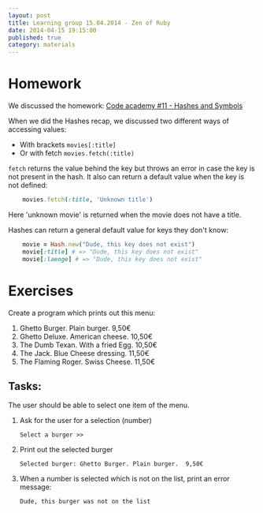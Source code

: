 ```yaml
---
layout: post
title: Learning group 15.04.2014 - Zen of Ruby
date: 2014-04-15 19:15:00
published: true
category: materials
---
```


# Homework

We discussed the homework: [Code academy #11 - Hashes and
Symbols](http://www.codecademy.com/de/courses/ruby-beginner-en-Qn7Qw/0/1?curriculum_id=5059f8619189a5000201fbcb)

When we did the Hashes recap, we discussed two different ways of accessing values:

- With brackets `movies[:title]`
- Or with fetch `movies.fetch(:title)`

`fetch` returns the value behind the key but throws an error in case the key is not present in the hash.
It also can return a default value when the key is not defined:

```Ruby
    movies.fetch(:title, 'Unknown title')
```
Here 'unknown movie' is returned when the movie does not have a title.

Hashes can return a general default value for keys they don't know:

```Ruby
    movie = Hash.new("Dude, this key does not exist")
    movie[:title] # => "Dude, this key does not exist"
    movie[:laenge] # => "Dude, this key does not exist"
```

# Exercises

Create a program which prints out this menu:

1. Ghetto Burger. Plain burger.  9,50€
2. Ghetto Deluxe. American cheese.  10,50€
3. The Dumb Texan. With a fried Egg.  10,50€
4. The Jack. Blue Cheese dressing.  11,50€
5. The Flaming Roger. Swiss Cheese.  11,50€

## Tasks:

The user should be able to select one item of the menu.

1. Ask for the user for a selection (number)

    `Select a burger >>`

2. Print out the selected burger

    `Selected burger: Ghetto Burger. Plain burger.  9,50€`
3. When a number is selected which is not on the list, print an error message:

    `Dude, this burger was not on the list`

